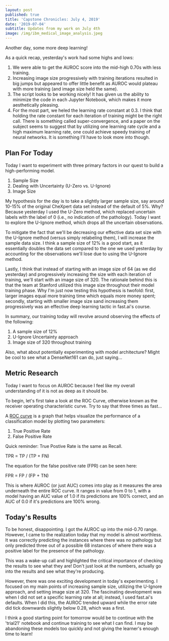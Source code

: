 ```yaml
---
layout: post
published: true
title: 'Capstone Chronicles: July 4, 2019'
date: '2019-07-04'
subtitle: Updates from my work on July 4th
image: /img/ibm_medical_image_analysis.jpeg
---
```

Another day, some more deep learning!

As a quick recap, yesterday's work had some highs and lows:

1. We were able to get the AUROC score into the mid-high 0.70s with less training. 
2. Increasing image size progressively with training iterations resulted in big jumps but appeared to offer little benefit as AUROC would plateau with more training (and image size held the same). 
3. The script looks to be working nicely! It has given us the ability to minimize the code in each Jupyter Notebook, which makes it more aesthetically pleasing. 
4. For the most part, we heled the learning rate constant at 0.3. I think that holding the rate constant for each iteration of training might be the right call. There is something called super-convergence, and a paper on the subject seems to suggest that by utilizing one learning rate cycle and a high maximum learning rate, one could achieve speedy training of neural networks. It is something I'll have to look more into though. 

## Plan For Today

Today I want to experiment with three primary factors in our quest to build a high-performing model.

1. Sample Size
2. Dealing with Uncertainty (U-Zero vs. U-Ignore)
3. Image Size

My hypothesis for the day is to take a slightly larger sample size, say around 10-15% of the original CheXpert data set instead of the default of 5%. Why? Because yesterday I used the U-Zero method, which replaced uncertain labels with the label of 0 (i.e., no indication of the pathology). Today I want to explore the U-Ignore method, which drops all the uncertain observations. 

To mitigate the fact that we'll be decreasing our effective data set size with the U-Ignore method (versus simply relabeling them), I will increase the sample data size. I think a sample size of 12% is a good start, as it essentially doubles the data set compared to the one we used yesterday by accounting for the observations we'll lose due to using the U-Ignore method. 

Lastly, I think that instead of starting with an image size of 64 (as we did yesterday) and progressively increasing the size with each iteration of training, we'll start with an image size of 320. The rationale behind this is that the team at Stanford utilized this image size throughout their model training phase. Why I'm just now testing this hypothesis is twofold: first, larger images equal more training time which equals more money spent; secondly, starting with smaller image size sand increasing them progressively was an effective deep learning tactic in fast.ai's course. 

In summary, our training today will revolve around observing the effects of the following:

1. A sample size of 12% 
2. U-Ignore Uncertainty approach
3. Image size of 320 throughout training

Also, what about potentially experimenting with model architecture? Might be cool to see what a DenseNet161 can do, just saying...

## Metric Research

Today I want to focus on AUROC because I feel like my overall understanding of it is not as deep as it should be. 

To begin, let's first take a look at the ROC Curve, otherwise known as the receiver operating characteristic curve. Try to say that three times as fast...

A [ROC curve](https://developers.google.com/machine-learning/crash-course/classification/roc-and-auc) is a graph that helps visualize the performance of a classification model by plotting two parameters:

1. True Positive Rate 
2. False Positive Rate 

Quick reminder: True Postive Rate is the same as Recall.

TPR = TP / (TP + FN)

The equation for the false positive rate (FPR) can be seen here:

FPR = FP / (FP + TN)

This is where AUROC (or just AUC) comes into play as it measures the area underneath the entire ROC curve. It ranges in value from 0 to 1, with a model having an AUC value of 1.0 if its predictions are 100% correct, and an AUC of 0.0 if it's predictions are 100% wrong. 

## Today's Results

To be honest, disappointing. I got the AUROC up into the mid-0.70 range. However, I came to the realization today that my model is almost worthless. It was correctly predicting the instances where there was no pathology but only predicted three out of a possible 68 instances of where there was a positive label for the presence of the pathology. 

This was a wake-up call and highlighted the critical importance of checking the results to see what they are! Don't just look at the numbers, actually go into the results and see what they're producing. 

However, there was one exciting development in today's experimenting. I focused on my main points of increasing sample size, utilizing the U-Ignore approach, and setting image size at 320. The fascinating development was when I did not set a specific learning rate at all; instead, I used fast.ai's defaults. When I did this, the AUROC trended upward while the error rate did tick downwards slightly below 0.28, which was a first. 

I think a good starting point for tomorrow would be to continue with the 'trial21' notebook and continue training to see what I can find. I may be abandoning these models too quickly and not giving the learner's enough time to learn! 

